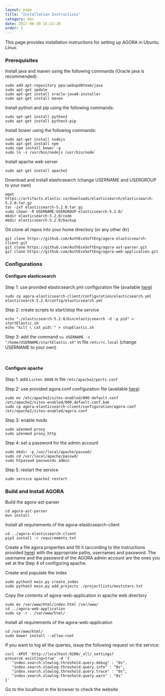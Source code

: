 ```yaml
---
layout: page
title: "Installation Instructions"
category: doc
date: 2017-06-20 15:23:20
order: 1
---
```


This page provides installation instructions for setting up AGORA in Ubuntu Linux.

### Prerequisites
Install java and maven using the following commands (Oracle java is recommended):

```
sudo add-apt-repository ppa:webupd8team/java
sudo apt-get update
sudo apt-get install oracle-java8-installer
sudo apt-get install maven
```

Install python and pip using the following commands:

```
sudo apt-get install python3
sudo apt-get install python3-pip
```

Install bower using the following commands:

```
sudo apt-get install nodejs
sudo apt-get install npm
sudo npm install bower -g
sudo ln -s /usr/bin/nodejs /usr/bin/node`
```

Install apache web server

```
sudo apt-get install apache2
```

Download and install elasticsearch (change USERNAME and USERGROUP to your own)

```
wget https://artifacts.elastic.co/downloads/elasticsearch/elasticsearch-5.2.0.tar.gz
tar -zxf elasticsearch-5.2.0.tar.gz
sudo chown -R USERNAME:USERGROUP elasticsearch-5.2.0/
mkdir elasticsearch-5.2.0/code
mkdir elasticsearch-5.2.0/backup
```

Git clone all repos into your home directory (or any other dir)

```
git clone https://github.com/AuthEceSoftEng/agora-elasticsearch-client.git
git clone https://github.com/AuthEceSoftEng/agora-ast-parser.git
git clone https://github.com/AuthEceSoftEng/agora-web-application.git
```

### Configurations

#### Configure elasticsearch

Step 1: use provided elasticsearch.yml configuration file (available <a target="_blank" href="https://github.com/AuthEceSoftEng/agora-elasticsearch-client/blob/master/configuration/elasticsearch.yml">here</a>)

```
sudo cp agora-elasticsearch-client/configuration/elasticsearch.yml elasticsearch-5.2.0/config/elasticsearch.yml
```

Step 2: create scripts to start/stop the service

```
echo "./elasticsearch-5.2.0/bin/elasticsearch -d -p pid" > startElastic.sh
echo "kill \`cat pid\`" > stopElastic.sh
```

Step 3: add the command `su USERNAME -c "/home/USERNAME/startElastic.sh"` in file `/etc/rc.local` (change USERNAME to your own)

<br/>

#### Configure apache

Step 1: add `Listen 8080` in file `/etc/apache2/ports.conf`

Step 2: use provided agora.conf configuration file (available <a target="_blank" href="https://github.com/AuthEceSoftEng/agora-elasticsearch-client/blob/master/configuration/agora.conf">here</a>)

```
sudo mv /etc/apache2/sites-enabled/000-default.conf /etc/apache2/sites-enabled/000.default.conf.bak
sudo cp agora-elasticsearch-client/configuration/agora.conf /etc/apache2/sites-enabled/agora.conf
```

Step 3: enable mods

```
sudo a2enmod proxy
sudo a2enmod proxy_http
```

Step 4: set a password for the admin account

```
sudo mkdir -p /usr/local/apache/passwd/
sudo cd /usr/local/apache/passwd/
sudo htpasswd passwords admin
```

Step 5: restart the service

```
sudo service apache2 restart
```

### Build and Install AGORA

Build the agora-ast-parser

```
cd agora-ast-parser
mvn install
```

Install all requirements of the agora-elasticsearch-client

```
cd ../agora-elasticsearch-client
pip3 install -r requirements.txt
```

Create a file agora.properties and fill it (according to the instructions provided <a target="_blank" href="/ref/agora-elasticsearch-client">here</a>) with the appropriate paths, usernames and password. The username and the password of the AGORA admin account are the ones you set at the Step 4 of configuring apache.

Create and populate the index

```
sudo python3 main.py create_index
sudo python3 main.py add_projects ./projectlists/moststars.txt
```

Copy the contents of agora-web-application in apache web directory

```
sudo mv /var/www/html/index.html /var/www/
cd ../agora-web-application
sudo cp -r . /var/www/html/
```

Install all requirements of the agora-web-application

```
cd /var/www/html/
sudo bower install --allow-root
```

If you want to log all the queries, issue the following request on the service:

```
curl -XPUT 'http://localhost:9200/_all/_settings?preserve_existing=true' -d '{
   "index.search.slowlog.threshold.query.debug" : "0s",
   "index.search.slowlog.threshold.query.info" : "0s",
   "index.search.slowlog.threshold.query.trace" : "0s",
   "index.search.slowlog.threshold.query.warn" : "0s"
}'
```

Go to the localhost in the browser to check the website



